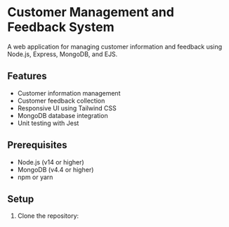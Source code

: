 # Customer Management and Feedback System

A web application for managing customer information and feedback using Node.js, Express, MongoDB, and EJS.

## Features

- Customer information management
- Customer feedback collection
- Responsive UI using Tailwind CSS
- MongoDB database integration
- Unit testing with Jest

## Prerequisites

- Node.js (v14 or higher)
- MongoDB (v4.4 or higher)
- npm or yarn

## Setup

1. Clone the repository:
